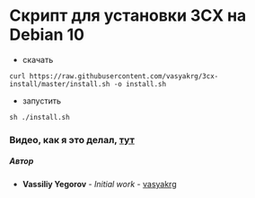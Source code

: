 # Скрипт для установки 3CX на Debian 10

- скачать
```
curl https://raw.githubusercontent.com/vasyakrg/3cx-install/master/install.sh -o install.sh
```

- запустить
```
sh ./install.sh
```

### Видео, как я это делал, [тут](https://youtu.be/)
##### Автор
 - **Vassiliy Yegorov** - *Initial work* - [vasyakrg](https://github.com/vasyakrg)

